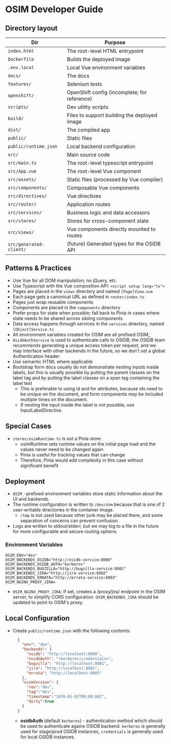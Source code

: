 # OSIM Developer Guide

## Directory layout

| Dir                     | Purpose                                      |
|-------------------------|----------------------------------------------|
| `index.html`            | The root-level HTML entrypoint               |
| `Dockerfile`            | Builds the deployed image                    |
| `.env.local`            | Local Vue environment variables              |
| `docs/`                 | The docs                                     |
| `features/`             | Selenium tests                               |
| `openshift/`            | OpenShift config (incomplete; for reference) |
| `scripts/`              | Dev utility scripts                          |
| `build/`                | Files to support building the deployed image |
| `dist/`                 | The compiled app                             |
| `public/`               | Static files                                 |
| `public/runtime.json`   | Local backend configuration                  |
| `src/`                  | Main source code                             |
| `src/main.ts`           | The root-level typescript entrypoint         |
| `src/App.vue`           | The root-level Vue component                 |
| `src/assets/`           | Static files (processed by Vue compiler)     |
| `src/components/`       | Composable Vue components                    |
| `src/directives/`       | Vue directives                               |
| `src/router/`           | Application routes                           |
| `src/services/`         | Business logic and data accessors            |
| `src/stores/`           | Stores for cross-component state             |
| `src/views/`            | Vue components directly mounted to routes    |
| `src/generated-client/` | (future) Generated types for the OSIDB API   |

## Patterns & Practices

* Use Vue for all DOM manipulation; no jQuery, etc.
* Use Typescript with the Vue composition API: `<script setup lang="ts">`
* Pages are placed in the `views` directory and named `[Page]View.vue`
* Each page gets a canonical URL as defined in `router/index.ts`
* Pages just wrap reusable components
* Components are placed in the `components` directory
* Prefer props for state when possible; fall back to Pinia in cases where state
  needs to be shared across sibling components
* Data access happens through services in the `services` directory,
  named `[Object]Service.ts`
* All environment variables created for OSIM are all prefixed OSIM_
* `OsidbAuthService` is used to authenticate calls to OSIDB; the OSIDB team
  recommends generating a unique access token per request, and we may interface
  with other backends in the future, so we don't set a global Authentication
  header.
* Use semantic HTML where applicable
* Bootstrap form docs usually do not demonstrate nesting inputs inside labels,
  but this is usually possible by putting the parent classes on the label tag
  and by putting the label classes on a span tag containing the label text
    * This is preferable to using id and for attributes, because ids need to be
      unique on the document, and form components may be included multiple times
      on the document.
    * If nesting the input inside the label is not possible, use
      InputLabelDirective.

## Special Cases

* `stores/osimRuntime.ts` is not a Pinia store:
    * osimRuntime sets runtime values on the initial page load and the values
      never need to be changed again
    * Pinia is useful for tracking values that can change
    * Therefore, Pinia would add complexity in this case without significant
      benefit

## Deployment

* `OSIM_`-prefixed environment variables store static information about the UI
  and backends.
* The runtime configuration is written to `/dev/shm` because that is one of 2
  user-writable directories in the container image.
    * `/tmp` is not used because other junk may be placed there, and some
      separation of concerns can prevent confusion.
* Logs are written to stdout/stderr, but we may log to a file in the future for
  more configurable and secure routing options.

### Environment Variables

```
OSIM_ENV="dev"
OSIM_BACKENDS_OSIDB="http://osidb-service:8000"
OSIM_BACKENDS_OSIDB_AUTH="kerberos"
OSIM_BACKENDS_BUGZILLA="http://bugzilla-service:8001"
OSIM_BACKENDS_JIRA="http://jira-service:8002"
OSIM_BACKENDS_ERRATA="http://errata-service:8003"
OSIM_NGINX_PROXY_JIRA=
```

* `OSIM_NGINX_PROXY_JIRA`: If set, creates a /proxy/jira/ endpoint in the OSIM
  server, to simplify CORS configuration. `OSIM_BACKENDS_JIRA` should be updated
  to point to OSIM's proxy.

## Local Configuration

* Create `public/runtime.json` with the following contents:
  ```json
    {
      "env": "dev",
      "backends": {
        "osidb": "http://localhost:8000",
        "osidbAuth": "<kerberos|credentials>",
        "bugzilla": "http://localhost:8001",
        "jira": "http://localhost:8002",
        "errata": "http://localhost:8003"
      },
      "osimVersion": {
        "rev":"dev",
        "tag":"dev",
        "timestamp":"1970-01-01T00:00:00Z",
        "dirty":true
      }
    }
  ```
  * **osidbAuth** (default `kerberos`) - authentication method which should be used to authenticate agains OSIDB backend.
                                         `kerberos` is generally used for stage/prod OSIDB instances,
                                         `credentials` is generally used for local OSIDB instances.
